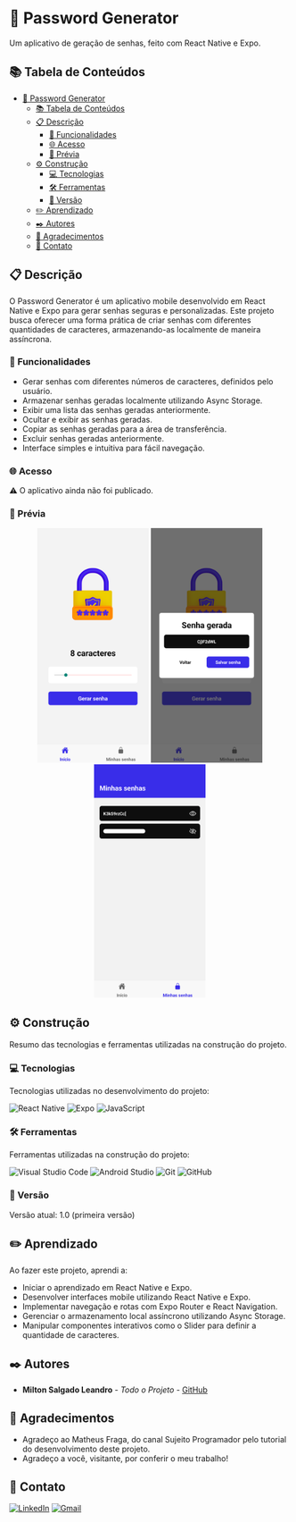 # 🔐 Password Generator

Um aplicativo de geração de senhas, feito com React Native e Expo.

## 📚 Tabela de Conteúdos

- [🔐 Password Generator](#-password-generator)
  - [📚 Tabela de Conteúdos](#-tabela-de-conteúdos)
  - [📋 Descrição](#-descrição)
    - [🚀 Funcionalidades](#-funcionalidades)
    - [🌐 Acesso](#-acesso)
    - [📸 Prévia](#-prévia)
  - [⚙️ Construção](#️-construção)
    - [💻 Tecnologias](#-tecnologias)
    - [🛠️ Ferramentas](#️-ferramentas)
    - [📌 Versão](#-versão)
  - [✏️ Aprendizado](#️-aprendizado)
  - [✒️ Autores](#️-autores)
  - [🎁 Agradecimentos](#-agradecimentos)
  - [📨 Contato](#-contato)

## 📋 Descrição

O Password Generator é um aplicativo mobile desenvolvido em React Native e Expo para gerar senhas seguras e personalizadas. Este projeto busca oferecer uma forma prática de criar senhas com diferentes quantidades de caracteres, armazenando-as localmente de maneira assíncrona.

### 🚀 Funcionalidades

- Gerar senhas com diferentes números de caracteres, definidos pelo usuário.
- Armazenar senhas geradas localmente utilizando Async Storage.
- Exibir uma lista das senhas geradas anteriormente.
- Ocultar e exibir as senhas geradas.
- Copiar as senhas geradas para a área de transferência.
- Excluir senhas geradas anteriormente.
- Interface simples e intuitiva para fácil navegação.

### 🌐 Acesso

⚠️ O aplicativo ainda não foi publicado.

### 📸 Prévia

<div align="center">
  <img src="./src/assets/images/home-preview.png" width="200">
  <img src="./src/assets/images/modal-preview.png" width="200">
  <img src="./src/assets/images/passwords-preview.png" width="200">
</div>

## ⚙️ Construção

Resumo das tecnologias e ferramentas utilizadas na construção do projeto.

### 💻 Tecnologias

Tecnologias utilizadas no desenvolvimento do projeto:

![React Native](https://img.shields.io/badge/react_native-%2320232a.svg?style=for-the-badge&logo=react&logoColor=%2361DAFB)
![Expo](https://img.shields.io/badge/expo-1C1E24?style=for-the-badge&logo=expo&logoColor=white)
![JavaScript](https://img.shields.io/badge/javascript-%23323330.svg?style=for-the-badge&logo=javascript&logoColor=%23F7DF1E)

### 🛠️ Ferramentas

Ferramentas utilizadas na construção do projeto:

![Visual Studio Code](https://img.shields.io/badge/Visual%20Studio%20Code-0078d7.svg?style=for-the-badge&logo=visual-studio-code&logoColor=white)
![Android Studio](https://img.shields.io/badge/Android%20Studio-3DDC84.svg?style=for-the-badge&logo=android-studio&logoColor=white)
![Git](https://img.shields.io/badge/git-%23F05033.svg?style=for-the-badge&logo=git&logoColor=white)
![GitHub](https://img.shields.io/badge/github-%23121011.svg?style=for-the-badge&logo=github&logoColor=white)

### 📌 Versão

Versão atual: 1.0 (primeira versão)

## ✏️ Aprendizado

Ao fazer este projeto, aprendi a:

- Iniciar o aprendizado em React Native e Expo.
- Desenvolver interfaces mobile utilizando React Native e Expo.
- Implementar navegação e rotas com Expo Router e React Navigation.
- Gerenciar o armazenamento local assíncrono utilizando Async Storage.
- Manipular componentes interativos como o Slider para definir a quantidade de caracteres.

## ✒️ Autores

* **Milton Salgado Leandro** - *Todo o Projeto* - [GitHub](https://github.com/milton-salgado)

## 🎁 Agradecimentos

* Agradeço ao Matheus Fraga, do canal Sujeito Programador pelo tutorial do desenvolvimento deste projeto.
* Agradeço a você, visitante, por conferir o meu trabalho!

## 📨 Contato

[![LinkedIn](https://img.shields.io/badge/linkedin-%230077B5.svg?style=for-the-badge&logo=linkedin&logoColor=white)](www.linkedin.com/in/milton-salgado-leandro)
[![Gmail](https://img.shields.io/badge/Gmail-D14836?style=for-the-badge&logo=gmail&logoColor=white)](mailto:miltonsalgadoleandro@gmail.com)